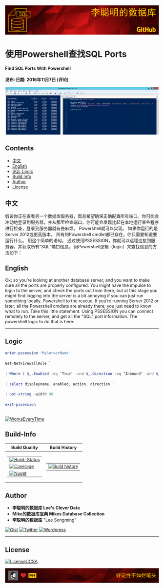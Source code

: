 ![CLEVER DATA GIT REPO](https://raw.githubusercontent.com/LiCongMingDeShujuku/git-resources/master/0-clever-data-github.png "李聪明的数据库")

# 使用Powershell查找SQL Ports
#### Find SQL Ports With Powershell
**发布-日期: 2016年11月7日 (评论)**

![#](images/find-sql-ports-with-powershell.png?raw=true "#")

## Contents

- [中文](#中文)
- [English](#English)
- [SQL Logic](#Logic)
- [Build Info](#Build-Info)
- [Author](#Author)
- [License](#License) 


## 中文
假设你正在查看另一个数据库服务器，而且希望确保正确配置所有端口。你可能会冲动地登录到服务器，并从那里检查端口，你可能会发现比起在本地运行某些程序进行检查，登录到服务器就有些麻烦。 Powershell就可以实现。
如果你运行的是Server 2012或更高版本， 所有的Powershell cmdlet都已存在，你只需要知道要运行什么。 用这个简单的语句。 通过使用PSSESSION，你就可以远程连接到服务器，并获取所有“SQL”端口信息。
用Powershell逻辑（logic）来查找信息的方法如下：



## English
Ok; so you’re looking at another database server, and you want to make sure all the ports are properly configured. You might have the impulse to login to the server, and check the ports out from there, but at this stage you might find logging into the server is a bit annoying if you can just run something locally. Powershell to the rescue.
If you’re running Server 2012 or later; all the Powershell cmdlets are already there; you just need to know what to run. Take this little statement. Using PSSESSION you can connect remotely to the server, and get all the "SQL" port information.
The powershell logic to do that is here:


---
## Logic
```Powershell
enter-pssession "MyServerName"
 
Get-NetFirewallRule `
 
| Where { $_.Enabled -eq ‘True’ -and $_.Direction -eq ‘Inbound’ -and $_.'displayname' -like "*sql*" } `
 
| select displayname, enabled, action, direction `
 
| out-string -width 98
 
exit-pssession



```



[![WorksEveryTime](https://forthebadge.com/images/badges/60-percent-of-the-time-works-every-time.svg)](https://shitday.de/)

## Build-Info

| Build Quality | Build History |
|--|--|
|<table><tr><td>[![Build-Status](https://ci.appveyor.com/api/projects/status/pjxh5g91jpbh7t84?svg?style=flat-square)](#)</td></tr><tr><td>[![Coverage](https://coveralls.io/repos/github/tygerbytes/ResourceFitness/badge.svg?style=flat-square)](#)</td></tr><tr><td>[![Nuget](https://img.shields.io/nuget/v/TW.Resfit.Core.svg?style=flat-square)](#)</td></tr></table>|<table><tr><td>[![Build history](https://buildstats.info/appveyor/chart/tygerbytes/resourcefitness)](#)</td></tr></table>|

## Author

- **李聪明的数据库 Lee's Clever Data**
- **Mike的数据库宝典 Mikes Database Collection**
- **李聪明的数据库** "Lee Songming"

[![Gist](https://img.shields.io/badge/Gist-李聪明的数据库-<COLOR>.svg)](https://gist.github.com/congmingshuju)
[![Twitter](https://img.shields.io/badge/Twitter-mike的数据库宝典-<COLOR>.svg)](https://twitter.com/mikesdatawork?lang=en)
[![Wordpress](https://img.shields.io/badge/Wordpress-mike的数据库宝典-<COLOR>.svg)](https://mikesdatawork.wordpress.com/)

---
## License
[![LicenseCCSA](https://img.shields.io/badge/License-CreativeCommonsSA-<COLOR>.svg)](https://creativecommons.org/share-your-work/licensing-types-examples/)

![Lee Songming](https://raw.githubusercontent.com/LiCongMingDeShujuku/git-resources/master/1-clever-data-github.png "李聪明的数据库")

